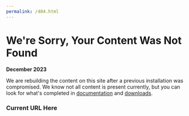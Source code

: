 ```yaml
---
permalink: /404.html
---
```


# We're Sorry, Your Content Was Not Found

**December 2023** 

We are rebuilding the content on this site after a previous installation was compromised. We know not all content is present currently, but you can look for what's completed in [documentation](/documentation) and [downloads](/downloads). 

<h3 id="right">Current URL Here</h3>

<SCRIPT LANGUAGE="JavaScript">        
   document.getElementById('right').innerHTML = window.location.href;       
</SCRIPT>
